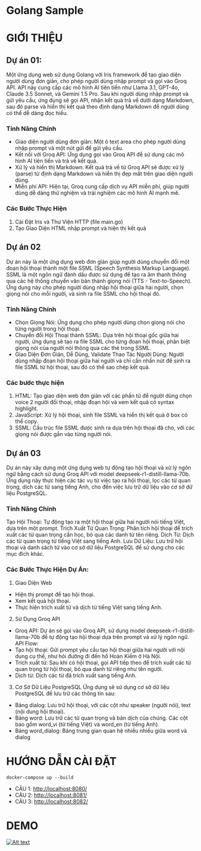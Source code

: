 # Golang Sample

# GIỚI THIỆU
## Dự án 01:
Một ứng dụng web sử dụng Golang với Iris framework để tạo giao diện người dùng đơn giản, cho phép người dùng nhập prompt và gọi vào Groq API. API này cung cấp các mô hình AI tiên tiến như Llama 3.1, GPT-4o, Claude 3.5 Sonnet, và Gemini 1.5 Pro. Sau khi người dùng nhập prompt và gửi yêu cầu, ứng dụng sẽ gọi API, nhận kết quả trả về dưới dạng Markdown, sau đó parse và hiển thị kết quả theo định dạng Markdown để người dùng có thể dễ dàng đọc hiểu.

### Tính Năng Chính
- Giao diện người dùng đơn giản: Một ô text area cho phép người dùng nhập prompt và một nút gửi để gửi yêu cầu.
- Kết nối với Groq API: Ứng dụng gọi vào Groq API để sử dụng các mô hình AI tiên tiến và trả về kết quả.
- Xử lý và hiển thị Markdown: Kết quả trả về từ Groq API sẽ được xử lý (parse) từ định dạng Markdown và hiển thị đẹp mắt trên giao diện người dùng.
- Miễn phí API: Hiện tại, Groq cung cấp dịch vụ API miễn phí, giúp người dùng dễ dàng thử nghiệm và trải nghiệm các mô hình AI mạnh mẽ.

### Các Bước Thực Hiện
1. Cài Đặt Iris và Thư Viện HTTP (file main.go)
2. Tạo Giao Diện HTML nhập prompt và hiện thị kết quả

## Dự án 02
Dự án này là một ứng dụng web đơn giản giúp người dùng chuyển đổi một đoạn hội thoại thành một file SSML (Speech Synthesis Markup Language). SSML là một ngôn ngữ đánh dấu được sử dụng để tạo ra âm thanh thông qua các hệ thống chuyển văn bản thành giọng nói (TTS - Text-to-Speech). Ứng dụng này cho phép người dùng nhập hội thoại giữa hai người, chọn giọng nói cho mỗi người, và sinh ra file SSML cho hội thoại đó.

### Tính Năng Chính
- Chọn Giọng Nói: Ứng dụng cho phép người dùng chọn giọng nói cho từng người trong hội thoại.
- Chuyển đổi Hội Thoại thành SSML: Dựa trên hội thoại gốc giữa hai người, ứng dụng sẽ tạo ra file SSML cho từng đoạn hội thoại, phân biệt giọng nói của người nói thông qua các thẻ <voice> trong SSML.
- Giao Diện Đơn Giản, Dễ Dùng, Validate Thao Tác Người Dùng: Người dùng nhập đoạn hội thoại giữa hai người và chỉ cần nhấn nút để sinh ra file SSML từ hội thoại, sau đó có thể sao chép kết quả.

### Các bước thực hiện
1. HTML: Tạo giao diện web đơn giản với các phần tử để người dùng chọn voice 2 người đối thoại, nhập đoạn hội và xem kết quả có syntax highlight.
2. JavaScript: Xử lý hội thoại, sinh file SSML và hiển thị kết quả ở box có thể copy.
3. SSML: Cấu trúc file SSML được sinh ra dựa trên hội thoại đã cho, với các giọng nói được gắn vào từng người nói.

## Dự án 03
Dự án này xây dựng một ứng dụng web tự động tạo hội thoại và xử lý ngôn ngữ bằng cách sử dụng Groq API với model deepseek-r1-distill-llama-70b. Ứng dụng này thực hiện các tác vụ từ việc tạo ra hội thoại, lọc các từ quan trọng, dịch các từ sang tiếng Anh, cho đến việc lưu trữ dữ liệu vào cơ sở dữ liệu PostgreSQL.

### Tính Năng Chính
Tạo Hội Thoại: Tự động tạo ra một hội thoại giữa hai người nói tiếng Việt, dựa trên một prompt.
Trích Xuất Từ Quan Trọng: Phân tích hội thoại để trích xuất các từ quan trọng cần học, bỏ qua các danh từ tên riêng.
Dịch Từ: Dịch các từ quan trọng từ tiếng Việt sang tiếng Anh.
Lưu Dữ Liệu: Lưu trữ hội thoại và danh sách từ vào cơ sở dữ liệu PostgreSQL để sử dụng cho các mục đích khác.

### Các Bước Thực Hiện Dự Án:
1. Giao Diện Web
- Hiện thị prompt để tạo hội thoại.
- Xem kết quả hội thoại.
- Thực hiện trích xuất từ và dịch từ tiếng Việt sang tiếng Anh.

2. Sử Dụng Groq API
- Groq API: Dự án sẽ gọi vào Groq API, sử dụng model deepseek-r1-distill-llama-70b để tự động tạo hội thoại dựa trên prompt và xử lý ngôn ngữ.
API Flow:
- Tạo hội thoại: Gửi prompt yêu cầu tạo hội thoại giữa hai người với nội dung cụ thể, như hỏi đường đi đến hồ Hoàn Kiếm ở Hà Nội.
- Trích xuất từ: Sau khi có hội thoại, gọi API tiếp theo để trích xuất các từ quan trọng từ hội thoại, bỏ qua danh từ riêng như tên người.
- Dịch từ: Dịch các từ đã trích xuất sang tiếng Anh.
3. Cơ Sở Dữ Liệu PostgreSQL
Ứng dụng sẽ sử dụng cơ sở dữ liệu PostgreSQL để lưu trữ các thông tin sau:

- Bảng dialog: Lưu trữ hội thoại, với các cột như speaker (người nói), text (nội dung hội thoại).
- Bảng word: Lưu trữ các từ quan trọng và bản dịch của chúng. Các cột bao gồm word_vi (từ tiếng Việt) và word_en (từ tiếng Anh).
- Bảng word_dialog: Bảng trung gian quan hệ nhiều nhiều giữa word và dialog

# HƯỚNG DẪN CÀI ĐẶT
``` RUN CMD
docker-compose up --build
```

- CÂU 1: [http://localhost:8080/](http://localhost:8080/)
- CÂU 2: [http://localhost:8081/](http://localhost:8081/)
- CÂU 3: [http://localhost:8082/](http://localhost:8082/)

# DEMO

[![Alt text](https://img.youtube.com/vi/bzJEh8tyYik/0.jpg)](https://www.youtube.com/watch?v=bzJEh8tyYik)
